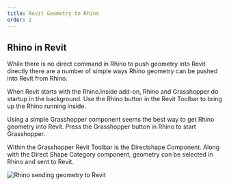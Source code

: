 ```yaml
---
title: Revit Geometry to Rhino
order: 2
---
```


## Rhino in Revit

 While there is no direct command in Rhino to push geometry into Revit directly there are a number of simple ways Rhino geometry can be pushed into Revit from Rhino.  

When Revit starts with the Rhino.Inside add-on, Rhino and Grasshopper do startup in the background. Use the Rhino button in the Revit Toolbar to bring up the Rhino running inside.

Using a simple Grasshopper component seems the best way to get Rhino geometry into Revit. Press the Grasshopper button in Rhino to start Grasshopper.

Within the Grasshopper Revit Toolbar is the Directshape Component.  Along with the Direct Shape Category component, geometry can be selected in Rhino and sent to Revit.


![Rhino sending geometry to Revit](/static/images/Sample2.jpg)



